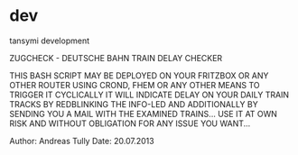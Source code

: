 dev
===

tansymi development

ZUGCHECK - DEUTSCHE BAHN TRAIN DELAY CHECKER

THIS BASH SCRIPT MAY BE DEPLOYED ON YOUR FRITZBOX OR ANY OTHER ROUTER
USING CROND, FHEM OR ANY OTHER MEANS TO TRIGGER IT CYCLICALLY IT WILL 
INDICATE DELAY ON YOUR DAILY TRAIN TRACKS BY REDBLINKING THE INFO-LED
AND ADDITIONALLY BY SENDING YOU A MAIL WITH THE EXAMINED TRAINS...
USE IT AT OWN RISK AND WITHOUT OBLIGATION FOR ANY ISSUE YOU WANT...

Author: Andreas Tully
Date: 20.07.2013
